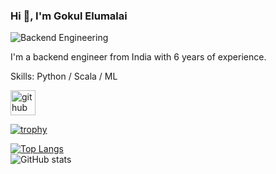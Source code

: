 ### Hi 👋, I'm Gokul Elumalai
![Backend Engineering](https://arturssmirnovs.github.io/github-profile-readme-generator/images/banner.png)

I'm a backend engineer from India with 6 years of experience.

Skills: Python / Scala / ML



[<img src='https://cdn.jsdelivr.net/npm/simple-icons@3.0.1/icons/github.svg' alt='github' height='40'>](https://github.com/gokul-elumalai)  

[![trophy](https://github-profile-trophy.vercel.app/?username=gokul-elumalai)](https://github.com/ryo-ma/github-profile-trophy)

[![Top Langs](https://github-readme-stats.vercel.app/api/top-langs/?username=gokul-elumalai&theme=dark)](https://github.com/anuraghazra/github-readme-stats)   
![GitHub stats](https://github-readme-stats.vercel.app/api?username=gokul-elumalai&show_icons=true&theme=dark)  


